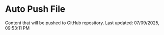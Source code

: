 # Auto Push File

Content that will be pushed to GitHub repository.
Last updated: 07/09/2025, 09:53:11 PM